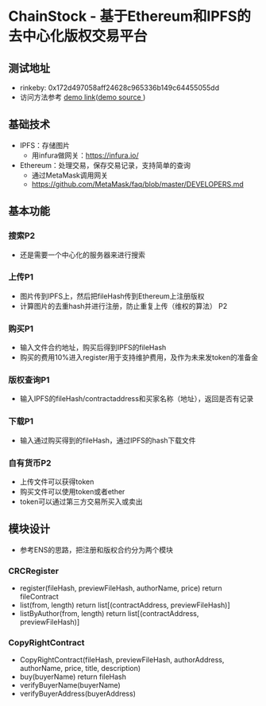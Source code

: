# ChainStock - 基于Ethereum和IPFS的去中心化版权交易平台

## 测试地址
- rinkeby: 0x172d497058aff24628c965336b149c64455055dd
- 访问方法参考 [demo link](https://phxwang.github.io/chainstock/demo.html)([demo source ](https://github.com/phxwang/chainstock/blob/master/source/demo.html))

## 基础技术
* IPFS：存储图片
  * 用infura做网关：https://infura.io/
* Ethereum：处理交易，保存交易记录，支持简单的查询
  * 通过MetaMask调用网关
  * https://github.com/MetaMask/faq/blob/master/DEVELOPERS.md

## 基本功能
### 搜索P2
* 还是需要一个中心化的服务器来进行搜索
### 上传P1
* 图片传到IPFS上，然后把fileHash传到Ethereum上注册版权
* 计算图片的去重hash并进行注册，防止重复上传（维权的算法） P2
### 购买P1
* 输入文件合约地址，购买后得到IPFS的fileHash
* 购买的费用10%进入register用于支持维护费用，及作为未来发token的准备金
### 版权查询P1
* 输入IPFS的fileHash/contractaddress和买家名称（地址），返回是否有记录
### 下载P1
* 输入通过购买得到的fileHash，通过IPFS的hash下载文件
### 自有货币P2
* 上传文件可以获得token
* 购买文件可以使用token或者ether
* token可以通过第三方交易所买入或卖出

## 模块设计
* 参考ENS的思路，把注册和版权合约分为两个模块
### CRCRegister 
* register(fileHash, previewFileHash, authorName, price) return fileContract
* list(from, length) return list[(contractAddress, previewFileHash)]
* listByAuthor(from, length) return list[(contractAddress, previewFileHash)]

### CopyRightContract
* CopyRightContract(fileHash, previewFileHash, authorAddress, authorName, price, title, description)
* buy(buyerName) return fileHash
* verifyBuyerName(buyerName)
* verifyBuyerAddress(buyerAddress)
